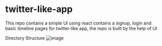 # twitter-like-app

This repo contains a simple UI using react contains a signup, login and basic timeline pages for twitter-like app, the repo is built by the help of UI

Directory Structure 
![image](https://github.com/user-attachments/assets/a256bf94-ce91-42ee-bf81-0ae22290024a)

# 

